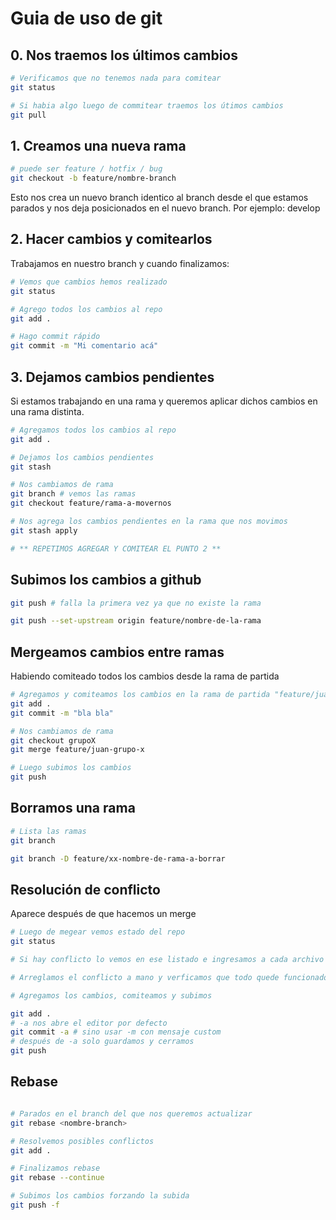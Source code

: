 # Guia de uso de git

## 0. Nos traemos los últimos cambios

```bash
# Verificamos que no tenemos nada para comitear
git status

# Si habia algo luego de commitear traemos los útimos cambios
git pull

```

## 1. Creamos una nueva rama

```bash
# puede ser feature / hotfix / bug
git checkout -b feature/nombre-branch
```

Esto nos crea un nuevo branch identico al branch desde el que estamos parados y nos deja posicionados en el nuevo branch. Por ejemplo: develop

## 2. Hacer cambios y comitearlos

Trabajamos en nuestro branch y cuando finalizamos:

```bash
# Vemos que cambios hemos realizado
git status 

# Agrego todos los cambios al repo
git add .

# Hago commit rápido
git commit -m "Mi comentario acá"
```

## 3. Dejamos cambios pendientes

Si estamos trabajando en una rama y queremos aplicar dichos cambios en una rama distinta.

```bash
# Agregamos todos los cambios al repo
git add .

# Dejamos los cambios pendientes
git stash

# Nos cambiamos de rama
git branch # vemos las ramas
git checkout feature/rama-a-movernos

# Nos agrega los cambios pendientes en la rama que nos movimos
git stash apply

# ** REPETIMOS AGREGAR Y COMITEAR EL PUNTO 2 **
```

## Subimos los cambios a github

```bash
git push # falla la primera vez ya que no existe la rama

git push --set-upstream origin feature/nombre-de-la-rama

```

## Mergeamos cambios entre ramas

Habiendo comiteado todos los cambios desde la rama de partida

```bash
# Agregamos y comiteamos los cambios en la rama de partida "feature/juan-grupo-x"
git add .
git commit -m "bla bla"

# Nos cambiamos de rama
git checkout grupoX
git merge feature/juan-grupo-x

# Luego subimos los cambios
git push

```

## Borramos una rama

```bash
# Lista las ramas
git branch 

git branch -D feature/xx-nombre-de-rama-a-borrar
```

## Resolución de conflicto

Aparece después de que hacemos un merge

```bash
# Luego de megear vemos estado del repo
git status

# Si hay conflicto lo vemos en ese listado e ingresamos a cada archivo con conflicto

# Arreglamos el conflicto a mano y verficamos que todo quede funcionado

# Agregamos los cambios, comiteamos y subimos

git add .
# -a nos abre el editor por defecto
git commit -a # sino usar -m con mensaje custom
# después de -a solo guardamos y cerramos
git push

```

## Rebase

```bash

# Parados en el branch del que nos queremos actualizar
git rebase <nombre-branch>

# Resolvemos posibles conflictos
git add .

# Finalizamos rebase
git rebase --continue

# Subimos los cambios forzando la subida
git push -f 
```